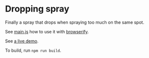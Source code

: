# Dropping spray

Finally a spray that drops when spraying too much on the same spot.

See [main.js](main.js) how to use it with [browserify](http://browserify.org/).

See [a live demo](https://narigo.github.io/dropping-spray).

To build, run `npm run build`.
